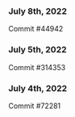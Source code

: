### July 8th, 2022

Commit #44942

### July 5th, 2022

Commit #314353


### July 4th, 2022

Commit #72281
